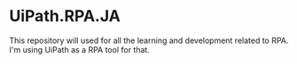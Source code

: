 # UiPath.RPA.JA
This repository will used for all the learning and development related to RPA. I'm using UiPath as a RPA tool for that. 
